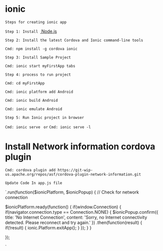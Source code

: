 # ionic

`Steps for creating ionic app `

`Step 1: Install `<a href="https://nodejs.org/en/" traget="_blank"> Node.js</a>

`Step 2: Install the latest Cordova and Ionic command-line tools `

`Cmd: npm install -g cordova ionic `

`Step 3: Install Sample Project `

`Cmd: ionic start myFirstApp tabs `

`Step 4: process to run project`

`Cmd: cd myFirstApp`

`Cmd: ionic platform add Android`

`Cmd: ionic build Android`

`Cmd: ionic emulate Android`

`Step 5: Run Ionic project in browser `

`Cmd: ionic serve `
`or`
`Cmd: ionic serve -l`



# Install Network information cordova plugin

`Cmd: cordova plugin add https://git-wip-us.apache.org/repos/asf/cordova-plugin-network-information.git`

`Update Code In app.js file`

`.run(function($ionicPlatform, $ionicPopup) {
 // Check for network connection
 
  $ionicPlatform.ready(function() {
    if(window.Connection) {
      if(navigator.connection.type == Connection.NONE) {
        $ionicPopup.confirm({
          title: 'No Internet Connection',
          content: 'Sorry, no Internet connectivity detected. Please reconnect and try again.'
        })
        .then(function(result) {
          if(!result) {
            ionic.Platform.exitApp();
          }
        });
      }
    }

  });
  
  `
